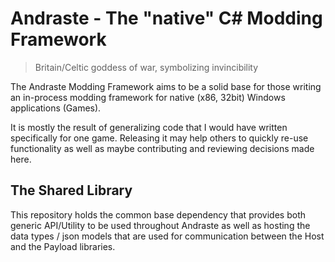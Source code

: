 ﻿# Andraste - The "native" C# Modding Framework

> Britain/Celtic goddess of war, symbolizing invincibility

The Andraste Modding Framework aims to be a solid base for those writing an
in-process modding framework for native (x86, 32bit) Windows applications (Games).

It is mostly the result of generalizing code that I would have written
specifically for one game. Releasing it may help others to quickly re-use
functionality as well as maybe contributing and reviewing decisions made here.

## The Shared Library
This repository holds the common base dependency that provides both generic 
API/Utility to be used throughout Andraste as well as hosting the data types /
json models that are used for communication between the Host and the Payload
libraries.